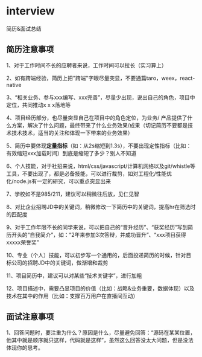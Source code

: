 # interview
简历&amp;面试总结


## 简历注意事项

1、对于工作时间不长的应聘者来说，工作时间可以拉长（实习算上）

2、如有跨端经验，简历上把"跨端"字眼尽量突显，不要通篇taro，weex，react-native

3、“相关业务、参与xxx编写、xxx完善”，尽量少出现，说出自己的角色，项目中定位，共同推动x x x落地等

4、项目经历部分，也尽量突显自己在项目中的角色定位，为业务/ 产品提供了什么方案，解决了什么问题，最终带来了什么业务效果/成果（切记简历不要都是技术技术技术，适当的关注和体现一下带来的业务效果）

5、简历中要体现**定量指标**（如：从2s缩短到1.3s），不要出现定性指标（比如：有效缩短xxx加载时间）到底是缩短了多少？别人不知道

6、个人技能，对于社招来说，html/css/javascript/计算机网络以及git/whistle等工具，不要出现了，都是必备技能，可以进行裁剪，如对工程化/性能优化/node.js有一定的研究，可以重点突显出来

7、学校如不是985/211，建议可以稍微往后放，见仁见智

8、对比企业招聘JD中的关键词，稍微修改一下简历中的关键词，提高hr在筛选时的匹配度

9、对于工作年限不长的同学来说，可以把自己的“晋升经历”、“获奖经历”写到简历开头的“自我简介”，如：“2年来参加3次答辩，并成功晋升”、“xxx项目获得xxxxx荣誉奖”

10、专业（个人）技能，可以初步写一个通用的，后面投递简历的时候，针对目标公司的招聘JD中的关键词，做渐增和裁剪

11、项目简历中，建议可以对某些“技术关键字”，进行加粗

12、项目描述中，需要凸显项目的价值（比如：战略&业务重要，数据体现）以及技术在其中的作用（比如：支撑百万用户在直播间互动）

## 面试注意事项

1、回答问题时，要注重为什么？原因是什么，尽量避免回答：“源码在某某位置，他其中就是顺序就只这样，代码就是这样”，虽然这么回答没太大问题，但是没法体现你的思考。
